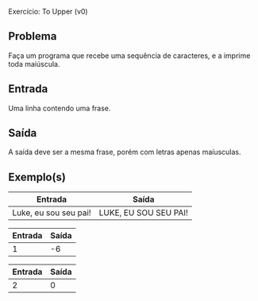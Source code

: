 Exercício: To Upper (v0)


Problema
--------

Faça um programa que recebe uma sequência de caracteres, e a imprime toda maiúscula.

Entrada
-------

Uma linha contendo uma frase.


Saída
-----

A saída deve ser a mesma frase, porém com letras apenas maíusculas.


Exemplo(s)
----------

| Entrada | Saída |
|---------|-------|
| Luke, eu sou seu pai! | LUKE, EU SOU SEU PAI!     |

| Entrada | Saída |
|---------|-------|
| 1       | -6    |

| Entrada | Saída |
|---------|-------|
| 2       | 0     |
